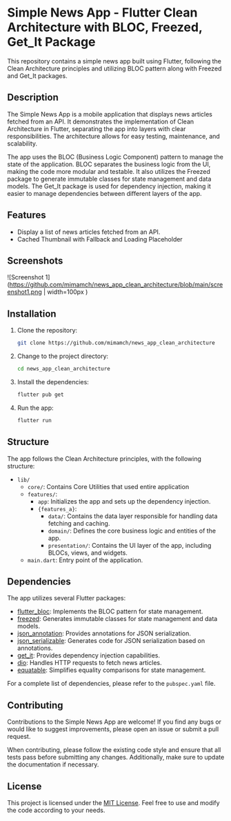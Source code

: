 
# Simple News App - Flutter Clean Architecture with BLOC, Freezed, Get_It Package

This repository contains a simple news app built using Flutter, following the Clean Architecture principles and utilizing BLOC pattern along with Freezed and Get_It packages.

## Description

The Simple News App is a mobile application that displays news articles fetched from an API. It demonstrates the implementation of Clean Architecture in Flutter, separating the app into layers with clear responsibilities. The architecture allows for easy testing, maintenance, and scalability.

The app uses the BLOC (Business Logic Component) pattern to manage the state of the application. BLOC separates the business logic from the UI, making the code more modular and testable. It also utilizes the Freezed package to generate immutable classes for state management and data models. The Get_It package is used for dependency injection, making it easier to manage dependencies between different layers of the app.

## Features

- Display a list of news articles fetched from an API.
- Cached Thumbnail with Fallback and Loading Placeholder

## Screenshots
![Screenshot 1](https://github.com/mimamch/news_app_clean_architecture/blob/main/screenshot1.png | width=100px )


## Installation

1. Clone the repository:

   ```bash
   git clone https://github.com/mimamch/news_app_clean_architecture
   ```

2. Change to the project directory:

   ```bash
   cd news_app_clean_architecture
   ```

3. Install the dependencies:

   ```bash
   flutter pub get
   ```

4. Run the app:

   ```bash
   flutter run
   ```

## Structure

The app follows the Clean Architecture principles, with the following structure:

- `lib/`
  - `core/`: Contains Core Utilities that used entire application
  - `features/`:
    - `app`: Initializes the app and sets up the dependency injection.
    - `{features_a}`:
        - `data/`: Contains the data layer responsible for handling data fetching and caching.
        - `domain/`: Defines the core business logic and entities of the app.
        - `presentation/`: Contains the UI layer of the app, including BLOCs, views, and widgets.
  - `main.dart`: Entry point of the application.

## Dependencies

The app utilizes several Flutter packages:

- [flutter_bloc](https://pub.dev/packages/flutter_bloc): Implements the BLOC pattern for state management.
- [freezed](https://pub.dev/packages/freezed): Generates immutable classes for state management and data models.
- [json_annotation](https://pub.dev/packages/json_annotation): Provides annotations for JSON serialization.
- [json_serializable](https://pub.dev/packages/json_serializable): Generates code for JSON serialization based on annotations.
- [get_it](https://pub.dev/packages/get_it): Provides dependency injection capabilities.
- [dio](https://pub.dev/packages/dio): Handles HTTP requests to fetch news articles.
- [equatable](https://pub.dev/packages/equatable): Simplifies equality comparisons for state management.

For a complete list of dependencies, please refer to the `pubspec.yaml` file.

## Contributing

Contributions to the Simple News App are welcome! If you find any bugs or would like to suggest improvements, please open an issue or submit a pull request.

When contributing, please follow the existing code style and ensure that all tests pass before submitting any changes. Additionally, make sure to update the documentation if necessary.

## License

This project is licensed under the [MIT License](LICENSE). Feel free to use and modify the code according to your needs.



